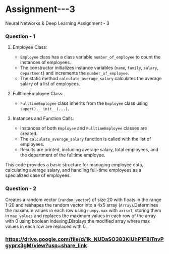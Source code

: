 # Assignment---3
Neural Networks &amp; Deep Learning Assignment - 3

### Question - 1

1. Employee Class:
   - `Employee` class has a class variable `number_of_employee` to count the instances of employees.
   - The constructor initializes instance variables (`name`, `family`, `salary`, `department`) and increments the `number_of_employee`.
   - The static method `calculate_average_salary` calculates the average salary of a list of employees.

2. FulltimeEmployee Class:
   - `FulltimeEmployee` class inherits from the `Employee` class using `super().__init__(...)`.

3. Instances and Function Calls:
   - Instances of both `Employee` and `FulltimeEmployee` classes are created.
   - The `calculate_average_salary` function is called with the list of employees.
   - Results are printed, including average salary, total employees, and the department of the fulltime employee.

This code provides a basic structure for managing employee data, calculating average salary, and handling full-time employees as a specialized case of employees.


### Question - 2

Creates a random vector (`random_vector`) of size 20 with floats in the range 1-20 and reshapes the random vector into a 4x5 array (`Array`).Determines the maximum values in each row using `numpy.max` with `axis=1`, storing them in `max_values` and replaces the maximum values in each row of the array with 0 using boolean indexing.Displays the modified array where max values in each row are replaced with 0.

### https://drive.google.com/file/d/1k_NUDaSO383KIUhP1F8jTnvPgyprx3gM/view?usp=share_link
